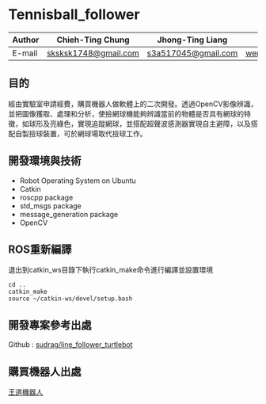 # Tennisball_follower

Author|Chieh-Ting Chung|Jhong-Ting Liang|Zhi-Jia Wen|
|---|---|---|---|
|E-mail|sksksk1748@gmail.com|s3a517045@gmail.com|wengk99@gmail.com|



## 目的
經由實驗室申請經費，購買機器人做軟體上的二次開發。透過OpenCV影像辨識，並把圖像獲取、處理和分析，使撿網球機能夠辨識當前的物體是否具有網球的特徵，如球形及亮綠色，實現追蹤網球，並搭配超聲波感測器實現自主避障，以及搭配自製撿球裝置，可於網球場取代撿球工作。

## 開發環境與技術
* Robot Operating System on Ubuntu
* Catkin
* roscpp package
* std_msgs package
* message_generation package
* OpenCV

## ROS重新編譯
退出到catkin_ws目錄下執行catkin_make命令進行編譯並設置環境
```
cd ..
catkin_make
source ~/catkin-ws/devel/setup.bash
```

## 開發專案參考出處
Github : [sudrag/line_follower_turtlebot](https://github.com/sudrag/line_follower_turtlebot)

## 購買機器人出處
[王道機器人](http://www.kinglyrobotics.com/about.html)
